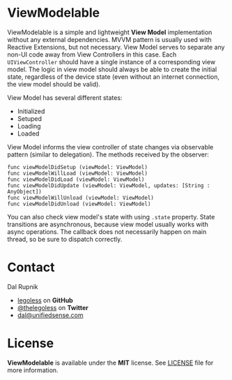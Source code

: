 # ViewModelable

ViewModelable is a simple and lightweight **View Model** implementation without any external dependencies. MVVM pattern is usually used with Reactive Extensions, but not necessary. View Model serves to separate any non-UI code away from View Controllers in this case. Each `UIViewController` should have a single instance of a corresponding view model. The logic in view model should always be able to create the initial state, regardless of the device state (even without an internet connection, the view model should be valid).

View Model has several different states:

- Initialized
- Setuped
- Loading
- Loaded

View Model informs the view controller of state changes via observable pattern (similar to delegation). The methods received by the observer:

```
func viewModelDidSetup (viewModel: ViewModel)
func viewModelWillLoad (viewModel: ViewModel)
func viewModelDidLoad (viewModel: ViewModel)
func viewModelDidUpdate (viewModel: ViewModel, updates: [String : AnyObject])
func viewModelWillUnload (viewModel: ViewModel)
func viewModelDidUnload (viewModel: ViewModel)
```

You can also check view model's state with using `.state` property. State transitions are asynchronous, because view model usually works with async operations. The callback does not necessarily happen on main thread, so be sure to dispatch correctly.


Contact
======

Dal Rupnik

- [legoless](https://github.com/legoless) on **GitHub**
- [@thelegoless](https://twitter.com/thelegoless) on **Twitter**
- [dal@unifiedsense.com](mailto:dal@unifiedsense.com)

License
======

**ViewModelable** is available under the **MIT** license. See [LICENSE](https://github.com/Legoless/ViewModelable/blob/master/LICENSE) file for more information.
